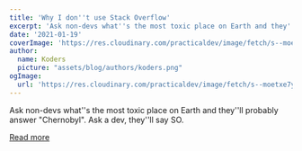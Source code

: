 ```yaml
---
title: 'Why I don''t use Stack Overflow'
excerpt: 'Ask non-devs what''s the most toxic place on Earth and they''ll probably answer "Chernobyl". Ask a dev, they''ll say SO. '
date: '2021-01-19'
coverImage: 'https://res.cloudinary.com/practicaldev/image/fetch/s--moetxe7y--/c_imagga_scale,f_auto,fl_progressive,h_420,q_auto,w_1000/https://dev-to-uploads.s3.amazonaws.com/i/eny37c0iacaajjh4yc94.jpg'
author:
  name: Koders
  picture: "assets/blog/authors/koders.png"
ogImage:
  url: 'https://res.cloudinary.com/practicaldev/image/fetch/s--moetxe7y--/c_imagga_scale,f_auto,fl_progressive,h_420,q_auto,w_1000/https://dev-to-uploads.s3.amazonaws.com/i/eny37c0iacaajjh4yc94.jpg'
---
```


Ask non-devs what''s the most toxic place on Earth and they''ll probably answer "Chernobyl". Ask a dev, they''ll say SO. 

[Read more](https://dev.to/facundocorradini/why-i-don-t-use-stack-overflow-1f0l)
